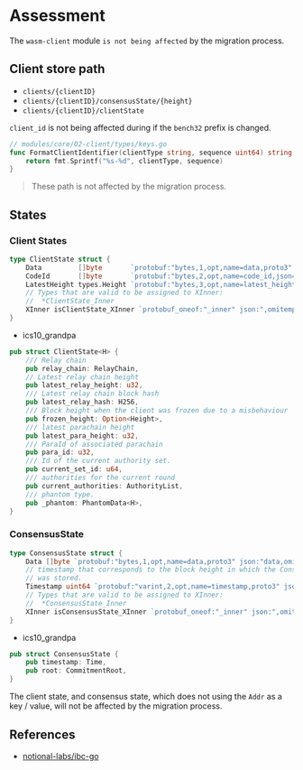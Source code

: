 # Assessment

The `wasm-client` module `is not being affected` by the migration process.

## Client store path

- `clients/{clientID}`
- `clients/{clientID}/consensusState/{height}`
- `clients/{clientID}/clientState`

`client_id` is not being affected during if the `bench32` prefix is changed.

```go
// modules/core/02-client/types/keys.go
func FormatClientIdentifier(clientType string, sequence uint64) string {
	return fmt.Sprintf("%s-%d", clientType, sequence)
}
```

> These path is not affected by the migration process.

## States

### Client States

```go
type ClientState struct {
	Data         []byte       `protobuf:"bytes,1,opt,name=data,proto3" json:"data,omitempty"`
	CodeId       []byte       `protobuf:"bytes,2,opt,name=code_id,json=codeId,proto3" json:"code_id,omitempty"`
	LatestHeight types.Height `protobuf:"bytes,3,opt,name=latest_height,json=latestHeight,proto3" json:"latest_height" yaml:"latest_height"`
	// Types that are valid to be assigned to XInner:
	//	*ClientState_Inner
	XInner isClientState_XInner `protobuf_oneof:"_inner" json:",omitempty"`
}
```

- ics10_grandpa

```rust
pub struct ClientState<H> {
	/// Relay chain
	pub relay_chain: RelayChain,
	// Latest relay chain height
	pub latest_relay_height: u32,
	/// Latest relay chain block hash
	pub latest_relay_hash: H256,
	/// Block height when the client was frozen due to a misbehaviour
	pub frozen_height: Option<Height>,
	/// latest parachain height
	pub latest_para_height: u32,
	/// ParaId of associated parachain
	pub para_id: u32,
	/// Id of the current authority set.
	pub current_set_id: u64,
	/// authorities for the current round
	pub current_authorities: AuthorityList,
	/// phantom type.
	pub _phantom: PhantomData<H>,
}
```

### ConsensusState

```go
type ConsensusState struct {
	Data []byte `protobuf:"bytes,1,opt,name=data,proto3" json:"data,omitempty"`
	// timestamp that corresponds to the block height in which the ConsensusState
	// was stored.
	Timestamp uint64 `protobuf:"varint,2,opt,name=timestamp,proto3" json:"timestamp,omitempty"`
	// Types that are valid to be assigned to XInner:
	//	*ConsensusState_Inner
	XInner isConsensusState_XInner `protobuf_oneof:"_inner" json:",omitempty"`
}
```

- ics10_grandpa

```rust
pub struct ConsensusState {
	pub timestamp: Time,
	pub root: CommitmentRoot,
}
```

The client state, and consensus state, which does not using the `Addr` as a key / value, will not be affected by the migration process.

## References

- [notional-labs/ibc-go](https://github.com/notional-labs/ibc-go/tree/6cf43006971fe5862ca420c278a408d189918b98)
